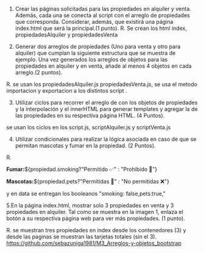 1. Crear las páginas solicitadas para las propiedades en alquiler y venta. Además, cada una se conecta al script con el arreglo de propiedades que corresponda. Considerar, además, que existirá una página index.html que será la principal.(1 punto).
R. Se crean los html index, propiedadesAlquiler y propiedadesVenta

2. Generar dos arreglos de propiedades (Uno para venta y otro para alquiler) que cumplan la siguiente estructura que se muestra de ejemplo. Una vez generados los arreglos de objetos para las propiedades en alquiler y en venta, añade al menos 4 objetos en cada arreglo.(2 puntos).

R. se usan los propiedadesAlquiler.js propiedadesVenta.js, se usa el metodo importacion y exportacion a los distintos script .

3. Utilizar ciclos para recorrer el arreglo de con los objetos de propiedades y la interpolación y el innerHTML para generar templates y agregar la de las propiedades en su respectiva página HTML. (4 Puntos).

se usan los ciclos en  los script.js, scriptAlquiler.js y scriptVenta.js

4. Utilizar condicionales para realizar la lógica asociada en caso de que se permitan mascotas y fumar en la propiedad. (2 Puntos).

R. <p><strong>Fumar:</strong>${propiedad.smoking?"Permitido ✅" : "Prohibido 🚫"}</p>
<p><strong>Mascotas:</strong>${propiedad.pets?"Permitidas 🐶" : "No permitidas ❌"}</p>
y en data  se entregan los booleanos
"smoking: false,pets:true,"

5.En la página index.html, mostrar solo 3 propiedades en venta y 3 propiedades en alquiler. Tal como se muestra en la imagen 1, enlaza el botón a su respectiva página web para ver más propiedades. (1 punto).

R. se muestran tres propiedades en index desde los contenedores (3) y  desde las paginas se muestran las tarjetas totales (sin el 3).
https://github.com/sebazuniga1981/M3_Arreglos-y-objetos_bootstrap
